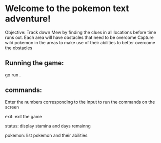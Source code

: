 # Welcome to the pokemon text adventure!

Objective:  Track down Mew by finding the clues in all locations before time runs out.
Each area will have obstacles that need to be overcome
Capture wild pokemon in the areas to make use of their abilities to better overcome the obstacles

## Running the game:

go run .

## commands:
Enter the numbers corresponding to the input to run the commands on the screen

exit:  exit the game

status:  display stamina and days remainng

pokemon:  list pokemon and their abilities
